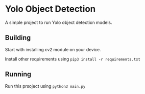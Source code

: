 # Yolo Object Detection

A simple project to run Yolo object detection models.

## Building

Start with installing cv2 module on your device.

Install other requirements using `pip3 install -r requirements.txt`

## Running

Run this prsoject using `python3 main.py` 
